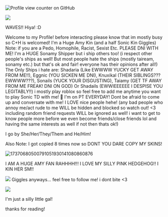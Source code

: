 ![Profile view counter on GitHub](https://komarev.com/ghpvc/?username=RosesForAmy)

![](https://media0.giphy.com/media/h1P26E2bQuE80/giphy.gif?cid=6c09b952owv3w2phg88hi4nta9bndhy6mhnlf34c067wa3qa&ep=v1_internal_gif_by_id&rid=giphy.gif&ct=g)

WAVES!! Hiya! :D

Welcome to my Profile! before interacting please know that im mostly busy so C+H is welcomed! I'm a Huge Amy Kin (and a half Sonic Kin Giggles) Note: if you are a Pedo, Homophile, Racist, Sexist Etc. PLEASE DNI WITH ME! I'm a HUGE Sonamy Shipper but i ship others too! (i respect other people's ships as well! But most people hate the ships (mostly taiream, sonamy etc.) but that's ok and fair! everyone has their opinions after all!)
The Only Ships i hate are: Shadaria (Like EWWWW YUCKY GET AWAY FROM ME!!), Eggnic (YOU SICKEN ME DNI), Knuxikal (THEIR SIBLINGS??? EWWWW???), Sonails (YUCK YOUR DISGUSTING), Taiamy (GET TF AWAY FROM ME FREAK! DNI ON GOD) Or Shadails (EWWIEEEEEE I DESPISE YOU LEGITABLY!!)
i mostly play roblox so feel free to add me anytime you want to play Sonic TD with me! 🌹
I'm on PT EVERYDAY! Dont be afraid to come up and conversate with me! I LOVE nice people hehe! (any bad people who annoy me/act rude to me WILL be hidden and blocked so watch out! <3 including random friend requests WILL be ignored as well! i want to get to know people more before we even become friends/close friends lol and having the same interests as well if not then thats ok!)

I go by She/Her/They/Them and He/Him!

Also Note: I got copied 8 times now so DONT YOU DARE COPY MY SKINS!

![[17370680500791051930141080860876](https://github.com/user-attachments/assets/681bfbfd-eedb-40c6-b804-51588e6fa1d7)](https://media4.giphy.com/media/hQw5PzD2mMvBhNQGp9/giphy.gif?cid=6c09b95237czwapz7augrph8hzfhkyp78ewrngt4sgkz3ynj&ep=v1_internal_gif_by_id&rid=giphy.gif&ct=g)

I AM A HUGE AMY FAN RAHHHH!!! I LOVE MY SILLY PINK HEDGEHOG!! I KIN HER SM!!

![](https://images-wixmp-ed30a86b8c4ca887773594c2.wixmp.com/f/87599904-e193-4b75-a519-b5ee2820e856/dg8r3de-3bc1e27d-6cb8-44f1-8031-2e8903c7f75f.gif?token=eyJ0eXAiOiJKV1QiLCJhbGciOiJIUzI1NiJ9.eyJzdWIiOiJ1cm46YXBwOjdlMGQxODg5ODIyNjQzNzNhNWYwZDQxNWVhMGQyNmUwIiwiaXNzIjoidXJuOmFwcDo3ZTBkMTg4OTgyMjY0MzczYTVmMGQ0MTVlYTBkMjZlMCIsIm9iaiI6W1t7InBhdGgiOiJcL2ZcLzg3NTk5OTA0LWUxOTMtNGI3NS1hNTE5LWI1ZWUyODIwZTg1NlwvZGc4cjNkZS0zYmMxZTI3ZC02Y2I4LTQ0ZjEtODAzMS0yZTg5MDNjN2Y3NWYuZ2lmIn1dXSwiYXVkIjpbInVybjpzZXJ2aWNlOmZpbGUuZG93bmxvYWQiXX0.j-ItJuRMRfyxNYHZRppSyIrheAFhE4x-kZdDG0Z-PA4)
Giggles anyways... feel free to follow me! i dont bite <3

![](https://images-wixmp-ed30a86b8c4ca887773594c2.wixmp.com/f/28ac9110-d791-4533-9710-60aac0e77cc7/dfxpj4z-4783e991-3b3b-4fdf-ad84-a0c28f11fa84.gif?token=eyJ0eXAiOiJKV1QiLCJhbGciOiJIUzI1NiJ9.eyJzdWIiOiJ1cm46YXBwOjdlMGQxODg5ODIyNjQzNzNhNWYwZDQxNWVhMGQyNmUwIiwiaXNzIjoidXJuOmFwcDo3ZTBkMTg4OTgyMjY0MzczYTVmMGQ0MTVlYTBkMjZlMCIsIm9iaiI6W1t7InBhdGgiOiJcL2ZcLzI4YWM5MTEwLWQ3OTEtNDUzMy05NzEwLTYwYWFjMGU3N2NjN1wvZGZ4cGo0ei00NzgzZTk5MS0zYjNiLTRmZGYtYWQ4NC1hMGMyOGYxMWZhODQuZ2lmIn1dXSwiYXVkIjpbInVybjpzZXJ2aWNlOmZpbGUuZG93bmxvYWQiXX0.P26yvMol6CVJEz1gO63-YcNsv7H5Vod3KeyCBt35OFI)

I'm just a silly little gal! 

thanks for reading!
